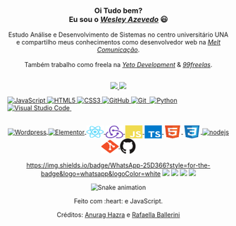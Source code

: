 <div align="center" valign="top">
  <h3 align="center">Oi Tudo bem? <br> Eu sou o <a href="https://github.com/devwesleyazevedo"><i>Wesley Azevedo</i></a> 😃️</h3>
  <p align="center">Estudo Análise e Desenvolvimento de Sistemas no centro universitário UNA <br> e compartilho meus conhecimentos como desenvolvedor web na 
    <a  target="_blank" href="https://meltcomunicacao.com.br/"><i>Melt Comunicação</i></a>.
    <br><br> Também trabalho como freela na 
    <a  target="_blank" href="https://yeto.com.br/"><i>Yeto Development</i></a> &  
    <a  target="_blank" href="https://www.99freelas.com.br/user/wesley.azevedo"><i>99freelas</i></a>.
  </p>
</div><br>


<div align="center">
  <a href="https://github.com/devwesleyazevedo">
  <img height="180em" src="https://github-readme-stats.vercel.app/api?username=devwesleyazevedo&show_icons=true&theme=dracula"/>
  <img height="180em" src="https://github-readme-stats.vercel.app/api/top-langs/?username=devwesleyazevedo&layout=compact&langs_count=7&theme=dracula"/>
</div>




![JavaScript](https://img.shields.io/badge/JavaScript-323330?style=for-the-badge&logo=javascript&logoColor=F7DF1E)
![HTML5](https://img.shields.io/badge/HTML5-E34F26?style=for-the-badge&logo=html5&logoColor=white)
![CSS3](https://img.shields.io/badge/CSS3-1572B6?style=for-the-badge&logo=css3&logoColor=white)
![GitHub](https://img.shields.io/badge/GitHub-100000?style=for-the-badge&logo=github&logoColor=white)
![Git](https://img.shields.io/badge/Git-F05032?style=for-the-badge&logo=git&logoColor=white)&nbsp;
![Python](https://img.shields.io/badge/Python-3776AB?style=for-the-badge&logo=python&logoColor=white)
![Visual Studio Code](https://img.shields.io/badge/Visual_Studio_Code-0078D4?style=for-the-badge&logo=visual%20studio%20code&logoColor=white)&nbsp;


<div align="center" valign="top"><br>
  <img align="center" alt="Wordpress" height="33" width="33" src="https://cdn-icons-png.flaticon.com/512/174/174881.png">
  <img align="center" alt="Elementor" height="35" width="35" src="https://ps.w.org/fancy-elementor-flipbox/assets/icon-256x256.png?rev=1996709">
  <img align="center" alt="React" height="30" width="40" src="https://raw.githubusercontent.com/devicons/devicon/master/icons/react/react-original.svg">
  <img align="center" alt="Redux" height="30" width="40" src="https://raw.githubusercontent.com/devicons/devicon/master/icons/redux/redux-original.svg">
  <img align="center" alt="Js" height="30" width="40" src="https://raw.githubusercontent.com/devicons/devicon/master/icons/javascript/javascript-plain.svg">
  <img align="center" alt="Js" height="30" width="40" src="https://raw.githubusercontent.com/devicons/devicon/master/icons/typescript/typescript-plain.svg">
  <img align="center" alt="HTML" height="30" width="40" src="https://raw.githubusercontent.com/devicons/devicon/master/icons/html5/html5-original.svg">
  <img align="center" alt="CSS" height="30" width="40" src="https://raw.githubusercontent.com/devicons/devicon/master/icons/css3/css3-original.svg">
  <img align="center" alt="nodejs" height="30" width="40" src="https://cdn.worldvectorlogo.com/logos/nodejs-icon.svg">
  <img align="center" alt="git" height="30" width="40" src="https://raw.githubusercontent.com/devicons/devicon/master/icons/git/git-original.svg">
  <img align="center" alt="github" height="35" width="35" src="/assets/GitHub.png">
</div><br>

<div align="center">
  <a href="">https://img.shields.io/badge/WhatsApp-25D366?style=for-the-badge&logo=whatsapp&logoColor=white</a>
  <a href="https://www.instagram.com/wesley.azevedo.caetano/" target="_blank"><img src="https://img.shields.io/badge/-Instagram-%23E4405F?style=for-the-badge&logo=instagram&logoColor=white" target="_blank"></a>
  <a href="https://www.facebook.com/profile.php?id=100025350166738" target="_blank"><img src="https://img.shields.io/badge/Facebook-1877F2?style=for-the-badge&logo=facebook&logoColor=white" target="_blank"></a>
  <a href="https://www.linkedin.com/in/wesleyazevedocaetano/" target="_blank"><img src="https://img.shields.io/badge/-LinkedIn-%230077B5?style=for-the-badge&logo=linkedin&logoColor=white" target="_blank"></a> 
  <a href="mailto:wesley.azevedo.caetano@gmail.com"><img src="https://img.shields.io/badge/-Gmail-%23333?style=for-the-badge&logo=gmail&logoColor=white" target="_blank"></a>
</div>

<div align="center">
  
  ![Snake animation](https://github.com/danielbped/danielbped/blob/output/github-contribution-grid-snake.svg)
  
</div>

<div align="center">
  <p>Feito com :heart: e JavaScript.</p>
  <p>Créditos: <a href="https://github.com/anuraghazra/github-readme-stats">Anurag Hazra</a> e <a href="https://github.com/rafaballerini">Rafaella Ballerini</a></p>
</div>
